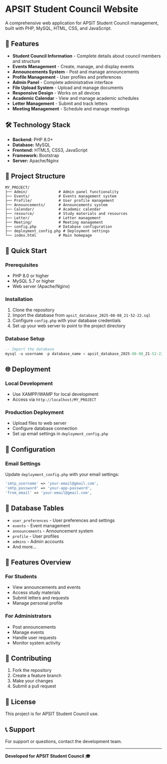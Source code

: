 # APSIT Student Council Website

A comprehensive web application for APSIT Student Council management, built with PHP, MySQL, HTML, CSS, and JavaScript.

## 🌟 Features

- **Student Council Information** - Complete details about council members and structure
- **Events Management** - Create, manage, and display events
- **Announcements System** - Post and manage announcements
- **Profile Management** - User profiles and preferences
- **Admin Panel** - Complete administrative interface
- **File Upload System** - Upload and manage documents
- **Responsive Design** - Works on all devices
- **Academic Calendar** - View and manage academic schedules
- **Letter Management** - Submit and track letters
- **Meeting Management** - Schedule and manage meetings

## 🛠️ Technology Stack

- **Backend:** PHP 8.0+
- **Database:** MySQL
- **Frontend:** HTML5, CSS3, JavaScript
- **Framework:** Bootstrap
- **Server:** Apache/Nginx

## 📁 Project Structure

```
MY_PROJECT/
├── Admin/              # Admin panel functionality
├── Events/             # Events management system
├── Profile/            # User profile management
├── Announcements/      # Announcements system
├── Calendar/           # Academic calendar
├── resource/           # Study materials and resources
├── Letter/             # Letter management
├── Meeting/            # Meeting management
├── config.php          # Database configuration
├── deployment_config.php # Deployment settings
└── index.html          # Main homepage
```

## 🚀 Quick Start

### Prerequisites
- PHP 8.0 or higher
- MySQL 5.7 or higher
- Web server (Apache/Nginx)

### Installation
1. Clone the repository
2. Import the database from `apsit_database_2025-08-08_21-52-22.sql`
3. Configure `config.php` with your database credentials
4. Set up your web server to point to the project directory

### Database Setup
```sql
-- Import the database
mysql -u username -p database_name < apsit_database_2025-08-08_21-52-22.sql
```

## 🌐 Deployment

### Local Development
- Use XAMPP/WAMP for local development
- Access via `http://localhost/MY_PROJECT`

### Production Deployment
- Upload files to web server
- Configure database connection
- Set up email settings in `deployment_config.php`

## 📧 Configuration

### Email Settings
Update `deployment_config.php` with your email settings:
```php
'smtp_username' => 'your-email@gmail.com',
'smtp_password' => 'your-app-password',
'from_email' => 'your-email@gmail.com',
```

## 🔧 Database Tables

- `user_preferences` - User preferences and settings
- `events` - Event management
- `announcements` - Announcement system
- `profile` - User profiles
- `admins` - Admin accounts
- And more...

## 📱 Features Overview

### For Students
- View announcements and events
- Access study materials
- Submit letters and requests
- Manage personal profile

### For Administrators
- Post announcements
- Manage events
- Handle user requests
- Monitor system activity

## 🤝 Contributing

1. Fork the repository
2. Create a feature branch
3. Make your changes
4. Submit a pull request

## 📄 License

This project is for APSIT Student Council use.

## 📞 Support

For support or questions, contact the development team.

---

**Developed for APSIT Student Council** 🎓
